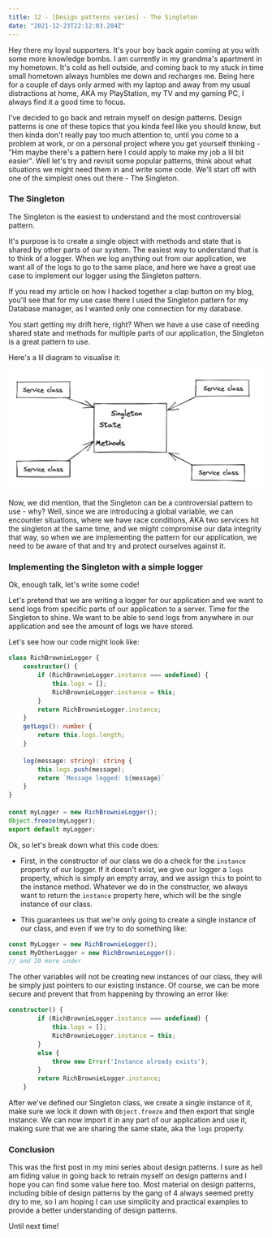 ```yaml
---
title: 12 - [Design patterns series] - The Singleton
date: "2021-12-23T22:12:03.284Z"
---
```

Hey there my loyal supporters. It's your boy back again coming at you with some more knowledge bombs.
I am currently in my grandma's apartment in my hometown. It's cold as hell outside, and coming back to my stuck in time small hometown always humbles me down and recharges me. Being here for a couple of days only armed with my laptop and away from my usual distractions at home, AKA my PlayStation, my TV and my gaming PC, I always find it a good time to focus.

I've decided to go back and retrain myself on design patterns. Design patterns is one of these topics that you kinda feel like you should know, but then kinda don't really pay too much attention to, until you come to a problem at work, or on a personal project where you get yourself thinking - "Hm maybe there's a pattern here I could apply to make my job a lil bit easier". Well let's try and revisit some popular patterns, think about what situations we might need them in and write some code. We'll start off with one of the simplest ones out there - The Singleton.

### The Singleton 

The Singleton is the easiest to understand and the most controversial pattern.

It's purpose is to create a single object with methods and state that is shared by other parts of our system. The easiest way to understand that is to think of a logger. When we log anything out from our application, we want all of the logs to go to the same place, and here we have a great use case to implement our logger using the Singleton pattern.

If you read my article on how I hacked together a clap button on my blog, you'll see that for my use case there I used the Singleton pattern for my Database manager, as I wanted only one connection for my database.

You start getting my drift here, right? When we have a use case of needing shared state and methods for multiple parts of our application, the Singleton is a great pattern to use.

Here's a lil diagram to visualise it:

![diagram](diagram.png)

Now, we did mention, that the Singleton can be a controversial pattern to use - why? Well, since we are introducing a global variable, we can encounter situations, where we have race conditions, AKA two services hit the singleton at the same time, and we might compromise our data integrity that way, so when we are implementing the pattern for our application, we need to be aware of that and try and protect ourselves against it.

### Implementing the Singleton with a simple logger

Ok, enough talk, let's write some code!

Let's pretend that we are writing a logger for our application and we want to send logs from specific parts of our application to a server. Time for the Singleton to shine. We want to be able to send logs from anywhere in our application and see the amount of logs we have stored.

Let's see how our code might look like: 

```typescript
class RichBrownieLogger {
	constructor() {
		if (RichBrownieLogger.instance === undefined) {
			this.logs = [];
			RichBrownieLogger.instance = this;
		}
		return RichBrownieLogger.instance;
	}
	getLogs(): number {
		return this.logs.length;
	}

	log(message: string): string {
		this.logs.push(message);
		return `Message logged: ${message}`
	}
}

const myLogger = new RichBrownieLogger();
Object.freeze(myLogger);
export default myLogger;
```

Ok, so let's break down what this code does:

- First, in the constructor of our class we do a check for the `instance` property of our logger. If it doesn't exist, we give our logger a `logs` property, which is simply an empty array, and we assign `this` to point to the instance method. Whatever we do in the constructor, we always want to return the `instance` property here, which will be the single instance of our class. 

- This guarantees us that we're only going to create a single instance of our class, and even if we try to do something like:

```typescript
const MyLogger = new RichBrownieLogger();
const MyOtherLogger = new RichBrownieLogger():
// and 10 more under
```

The other variables will not be creating new instances of our class, they will be simply just pointers to our existing instance. Of course, we can be more secure and prevent that from happening by throwing an error like:

```typescript
constructor() {
		if (RichBrownieLogger.instance === undefined) {
			this.logs = [];
			RichBrownieLogger.instance = this;
		}
		else {
			throw new Error('Instance already exists');
		}
		return RichBrownieLogger.instance;
	}
```

After we've defined our Singleton class, we create a single instance of it, make sure we lock it down with `Object.freeze` and then export that single instance. We can now import it in any part of our application and use it, making sure that we are sharing the same state, aka the `logs` property.

### Conclusion

This was the first post in my mini series about design patterns. I sure as hell am fiding value in going back to retrain myself on design patterns and I hope you can find some value here too. Most material on design patterns, including bible of design patterns by the gang of 4 always seemed pretty dry to me, so I am hoping I can use simplicity and practical examples to provide a better understanding of design patterns.

Until next time!